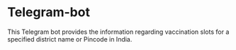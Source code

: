 # Telegram-bot
This Telegram bot provides the information regarding vaccination slots for a specified district name or Pincode in India.
